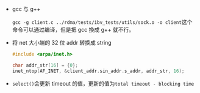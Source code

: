 * gcc 与 g++

    `gcc -g client.c ../rdma/tests/ibv_tests/utils/sock.o -o client`这个命令可以通过编译，但是把 gcc 換成 g++ 就不行。

* 将 net 大小端的 32 位 addr 转换成 string

    ```c
    #include <arpa/inet.h>

    char addr_str[16] = {0};
    inet_ntop(AF_INET, &client_addr.sin_addr.s_addr, addr_str, 16);
    ```
* `select()`会更新 timeout 的值，更新的值为`total timeout - blocking time`